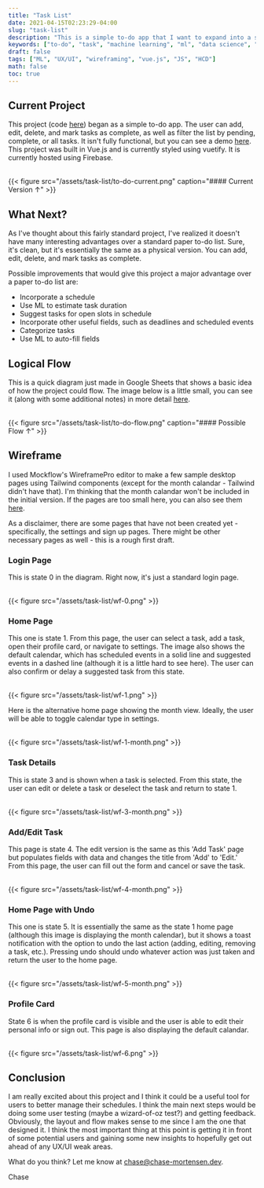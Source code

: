 ```yaml
---
title: "Task List"
date: 2021-04-15T02:23:29-04:00
slug: "task-list"
description: "This is a simple to-do app that I want to expand into a smart task scheduler."
keywords: ["to-do", "task", "machine learning", "ml", "data science", "UX/UI", "mockflow", "tailwind", "vue.js", "vuetify", "firebase"]
draft: false
tags: ["ML", "UX/UI", "wireframing", "vue.js", "JS", "HCD"]
math: false
toc: true
---
```


## Current Project

This project (code [here](https://github.com/chase-mortensen/to-do-app)) began as a simple to-do app. The user can add, edit, delete, and mark tasks as complete, as well as filter the list by pending, complete, or all tasks. It isn't fully functional, but you can see a demo [here](https://to-do-app-e6306.firebaseapp.com/). This project was built in Vue.js and is currently styled using vuetify. It is currently hosted using Firebase.

<br>
{{< figure src="/assets/task-list/to-do-current.png" caption="#### Current Version &uarr;" >}}

## What Next?

As I've thought about this fairly standard project, I've realized it doesn't have many interesting advantages over a standard paper to-do list. Sure, it's clean, but it's essentially the same as a physical version. You can add, edit, delete, and mark tasks as complete.

Possible improvements that would give this project a major advantage over a paper to-do list are:
* Incorporate a schedule
* Use ML to estimate task duration
* Suggest tasks for open slots in schedule
* Incorporate other useful fields, such as deadlines and scheduled events
* Categorize tasks
* Use ML to auto-fill fields

## Logical Flow

This is a quick diagram just made in Google Sheets that shows a basic idea of how the project could flow. The image below is a little small, you can see it (along with some additional notes) in more detail [here](https://docs.google.com/presentation/d/1PWH7Dcb5lLijnt8tsesYxikRPbIzDvhJ-ZhCSkN4czA/edit?usp=sharing).

<br>
{{< figure src="/assets/task-list/to-do-flow.png" caption="#### Possible Flow &uarr;" >}}

## Wireframe

I used Mockflow's WireframePro editor to make a few sample desktop pages using Tailwind components (except for the month calandar - Tailwind didn't have that). I'm thinking that the month calandar won't be included in the initial version. If the pages are too small here, you can also see them [here](https://drive.google.com/drive/folders/1_OY3MTGkhcSFj3ZxJU_DuVMTVoZJfu2q?usp=sharing). 

As a disclaimer, there are some pages that have not been created yet - specifically, the settings and sign up pages. There might be other necessary pages as well - this is a rough first draft.

### Login Page

This is state 0 in the diagram. Right now, it's just a standard login page.

<br>
{{< figure src="/assets/task-list/wf-0.png" >}}

### Home Page

This one is state 1. From this page, the user can select a task, add a task, open their profile card, or navigate to settings. The image also shows the default calendar, which has scheduled events in a solid line and suggested events in a dashed line (although it is a little hard to see here). The user can also confirm or delay a suggested task from this state.

<br>
{{< figure src="/assets/task-list/wf-1.png" >}}

Here is the alternative home page showing the month view. Ideally, the user will be able to toggle calendar type in settings.

<br>
{{< figure src="/assets/task-list/wf-1-month.png" >}}

### Task Details

This is state 3 and is shown when a task is selected. From this state, the user can edit or delete a task or deselect the task and return to state 1.

<br>
{{< figure src="/assets/task-list/wf-3-month.png" >}}

### Add/Edit Task

This page is state 4. The edit version is the same as this 'Add Task' page but populates fields with data and changes the title from 'Add' to 'Edit.' From this page, the user can fill out the form and cancel or save the task.

<br>
{{< figure src="/assets/task-list/wf-4-month.png" >}}

### Home Page with Undo

This one is state 5. It is essentially the same as the state 1 home page (although this image is displaying the month calendar), but it shows a toast notification with the option to undo the last action (adding, editing, removing a task, etc.). Pressing undo should undo whatever action was just taken and return the user to the home page.

<br>
{{< figure src="/assets/task-list/wf-5-month.png" >}}

### Profile Card

State 6 is when the profile card is visible and the user is able to edit their personal info or sign out. This page is also displaying the default calandar.

<br>
{{< figure src="/assets/task-list/wf-6.png" >}}

## Conclusion

I am really excited about this project and I think it could be a useful tool for users to better manage their schedules. I think the main next steps would be doing some user testing (maybe a wizard-of-oz test?) and getting feedback. Obviously, the layout and flow makes sense to me since I am the one that designed it. I think the most important thing at this point is getting it in front of some potential users and gaining some new insights to hopefully get out ahead of any UX/UI weak areas.

What do you think? Let me know at chase@chase-mortensen.dev.

Chase
